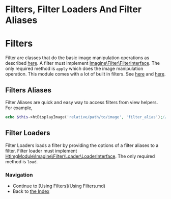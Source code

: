Filters, Filter Loaders And Filter Aliases
=========================================

# Filters
Filter are classes that do the basic image manipulation operations as described [here](http://imagine.readthedocs.org/en/latest/usage/filters.html).
A filter must implement [Imagine\Filter\FilterInterface](https://github.com/avalanche123/Imagine/blob/develop/lib/Imagine/Filter/FilterInterface.php). The only required method is `apply` which does the image manipulation operation. This module comes with a lot of built in filters. See [here](https://github.com/avalanche123/Imagine/tree/develop/lib/Imagine/Filter) and [here](https://github.com/hrevert/HtImgModule/tree/master/src/HtImgModule/Imagine/Filter).

## Filters Aliases
Filter Aliases are quick and easy way to access filters from view helpers. For example,
```php
echo $this->htDisplayImage('relative/path/to/image', 'filter_alias');// Here it is
```
## Filter Loaders
Filter Loaders loads a filter by providing the options of a filter aliases to a filter. Filter loader must implement [HtImgModule\Imagine\Filter\Loader\LoaderInterface](https://github.com/hrevert/HtImgModule/blob/master/src/HtImgModule/Imagine/Filter/Loader/LoaderInterface.php). The only required method is `load`.

### Navigation

* Continue to [Using Filters](Using Filters.md)
* Back to [the Index](README.md)
